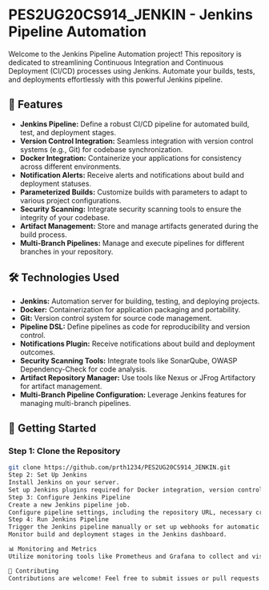 
# PES2UG20CS914_JENKIN - Jenkins Pipeline Automation

Welcome to the Jenkins Pipeline Automation project! This repository is dedicated to streamlining Continuous Integration and Continuous Deployment (CI/CD) processes using Jenkins. Automate your builds, tests, and deployments effortlessly with this powerful Jenkins pipeline.

## 🚀 Features

- **Jenkins Pipeline:** Define a robust CI/CD pipeline for automated build, test, and deployment stages.
- **Version Control Integration:** Seamless integration with version control systems (e.g., Git) for codebase synchronization.
- **Docker Integration:** Containerize your applications for consistency across different environments.
- **Notification Alerts:** Receive alerts and notifications about build and deployment statuses.
- **Parameterized Builds:** Customize builds with parameters to adapt to various project configurations.
- **Security Scanning:** Integrate security scanning tools to ensure the integrity of your codebase.
- **Artifact Management:** Store and manage artifacts generated during the build process.
- **Multi-Branch Pipelines:** Manage and execute pipelines for different branches in your repository.

## 🛠️ Technologies Used

- **Jenkins:** Automation server for building, testing, and deploying projects.
- **Docker:** Containerization for application packaging and portability.
- **Git:** Version control system for source code management.
- **Pipeline DSL:** Define pipelines as code for reproducibility and version control.
- **Notifications Plugin:** Receive notifications about build and deployment outcomes.
- **Security Scanning Tools:** Integrate tools like SonarQube, OWASP Dependency-Check for code analysis.
- **Artifact Repository Manager:** Use tools like Nexus or JFrog Artifactory for artifact management.
- **Multi-Branch Pipeline Configuration:** Leverage Jenkins features for managing multi-branch pipelines.

## 🚦 Getting Started

### Step 1: Clone the Repository

```bash
git clone https://github.com/prth1234/PES2UG20CS914_JENKIN.git
Step 2: Set Up Jenkins
Install Jenkins on your server.
Set up Jenkins plugins required for Docker integration, version control systems, and security scanning.
Step 3: Configure Jenkins Pipeline
Create a new Jenkins pipeline job.
Configure pipeline settings, including the repository URL, necessary credentials, and security scanning tools.
Step 4: Run Jenkins Pipeline
Trigger the Jenkins pipeline manually or set up webhooks for automatic builds.
Monitor build and deployment stages in the Jenkins dashboard.

📊 Monitoring and Metrics
Utilize monitoring tools like Prometheus and Grafana to collect and visualize metrics for your Jenkins pipeline.

🤝 Contributing
Contributions are welcome! Feel free to submit issues or pull requests. Please review our contribution guidelines before getting started.
